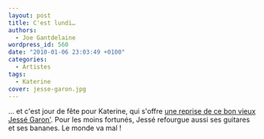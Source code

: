 ```yaml
---
layout: post
title: C'est lundi…
authors:
  - Joe Gantdelaine
wordpress_id: 560
date: "2010-01-06 23:03:49 +0100"
categories:
  - Artistes
tags:
  - Katerine
cover: jesse-garon.jpg
---
```


… et c'est jour de fête pour Katerine, qui s'offre [une reprise de ce bon vieux
Jessé Garon'][1]. Pour les moins fortunés, Jessé refourgue aussi ses guitares et
ses bananes. Le monde va mal !

[1]:
  https://open.spotify.com/track/2fOjtndawz80aQHa5toOqI?si=xACy3vxkQv2nvpAW_BEf6A
